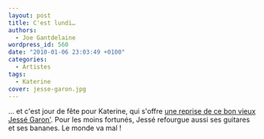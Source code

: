 ```yaml
---
layout: post
title: C'est lundi…
authors:
  - Joe Gantdelaine
wordpress_id: 560
date: "2010-01-06 23:03:49 +0100"
categories:
  - Artistes
tags:
  - Katerine
cover: jesse-garon.jpg
---
```


… et c'est jour de fête pour Katerine, qui s'offre [une reprise de ce bon vieux
Jessé Garon'][1]. Pour les moins fortunés, Jessé refourgue aussi ses guitares et
ses bananes. Le monde va mal !

[1]:
  https://open.spotify.com/track/2fOjtndawz80aQHa5toOqI?si=xACy3vxkQv2nvpAW_BEf6A
